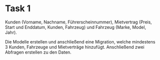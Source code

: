 # Task 1

Kunden (Vorname, Nachname, Führerscheinnummer), Mietvertrag (Preis, Start und Enddatum, Kunden, Fahrzeug) und Fahrzeug (Marke, Model, Jahr).

Die Modelle erstellen und anschließend eine Migration, welche mindestens 3 Kunden, Fahrzeuge und Mietverträge hinzufügt. Anschließend zwei Abfragen erstellen zu den Daten.
 
